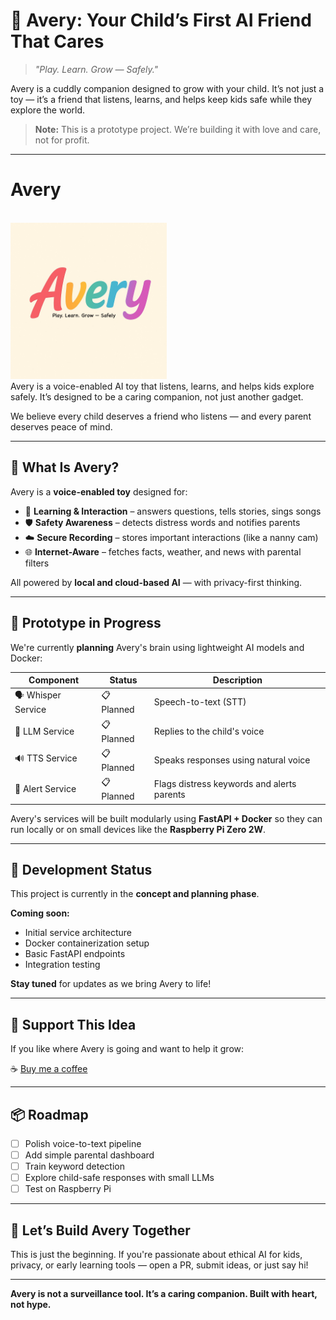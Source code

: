 # 🤖 Avery: Your Child’s First AI Friend That Cares

> _"Play. Learn. Grow — Safely."_

Avery is a cuddly companion designed to grow with your child. It’s not just a toy — it’s a friend that listens, learns, and helps keep kids safe while they explore the world.

> **Note:** This is a prototype project. We’re building it with love and care, not for profit.

---

# Avery

<br><img src="./assets/avery.png" alt="Avery" width="250"/><br>
Avery is a voice-enabled AI toy that listens, learns, and helps kids explore safely. It’s designed to be a caring companion, not just another gadget.

We believe every child deserves a friend who listens — and every parent deserves peace of mind.

---

## 🎯 What Is Avery?

Avery is a **voice-enabled toy** designed for:

- 🧠 **Learning & Interaction** – answers questions, tells stories, sings songs
- 🛡️ **Safety Awareness** – detects distress words and notifies parents
- ☁️ **Secure Recording** – stores important interactions (like a nanny cam)
- 🌐 **Internet-Aware** – fetches facts, weather, and news with parental filters

All powered by **local and cloud-based AI** — with privacy-first thinking.

---

## 🧪 Prototype in Progress

We're currently **planning** Avery's brain using lightweight AI models and Docker:

| Component          | Status     | Description                                |
| ------------------ | ---------- | ------------------------------------------ |
| 🗣️ Whisper Service | 📋 Planned | Speech-to-text (STT)                       |
| 💬 LLM Service     | 📋 Planned | Replies to the child's voice               |
| 🔊 TTS Service     | 📋 Planned | Speaks responses using natural voice       |
| 🚨 Alert Service   | 📋 Planned | Flags distress keywords and alerts parents |

Avery's services will be built modularly using **FastAPI + Docker** so they can run locally or on small devices like the **Raspberry Pi Zero 2W**.

---

## 🚀 Development Status

This project is currently in the **concept and planning phase**.

**Coming soon:**

- Initial service architecture
- Docker containerization setup
- Basic FastAPI endpoints
- Integration testing

**Stay tuned** for updates as we bring Avery to life!

---

## 🙌 Support This Idea

If you like where Avery is going and want to help it grow:

☕ [Buy me a coffee](https://www.buymeacoffee.com/dcfrancisco)

---

## 📦 Roadmap

- [ ] Polish voice-to-text pipeline
- [ ] Add simple parental dashboard
- [ ] Train keyword detection
- [ ] Explore child-safe responses with small LLMs
- [ ] Test on Raspberry Pi

---

## 🤝 Let’s Build Avery Together

This is just the beginning. If you're passionate about ethical AI for kids, privacy, or early learning tools — open a PR, submit ideas, or just say hi!

---

**Avery is not a surveillance tool. It’s a caring companion. Built with heart, not hype.**
